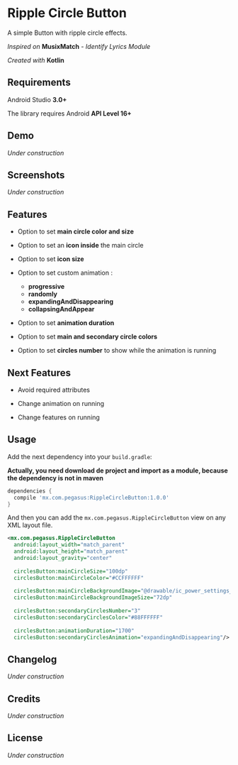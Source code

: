 # Ripple Circle Button

A simple Button with ripple circle effects.

*Inspired on* **MusixMatch** - *Identify Lyrics Module* 

*Created with* **Kotlin**

## Requirements

Android Studio **3.0+**

The library requires Android **API Level 16+**

## Demo

*Under construction*

## Screenshots

*Under construction*

## Features 

- Option to set **main circle color and size**

- Option to set an **icon inside** the main circle

- Option to set **icon size**

- Option to set custom animation :
  - **progressive**
  - **randomly**
  - **expandingAndDisappearing**
  - **collapsingAndAppear**
 
- Option to set **animation duration**
  
- Option to set **main and secondary circle colors**

- Option to set **circles number** to show while the animation is running

## Next Features 

- Avoid required attributes

- Change animation on running

- Change features on running

## Usage

Add the next dependency into your `build.gradle`:

**Actually, you need download de project and import as a module, because the dependency is not in maven**

```gradle
dependencies {
  compile 'mx.com.pegasus:RippleCircleButton:1.0.0'
}
```

And then you can add the `mx.com.pegasus.RippleCircleButton` view on any XML layout file.

```xml
<mx.com.pegasus.RippleCircleButton
  android:layout_width="match_parent"
  android:layout_height="match_parent"
  android:layout_gravity="center"
  
  circlesButton:mainCircleSize="100dp"
  circlesButton:mainCircleColor="#CCFFFFFF"
  
  circlesButton:mainCircleBackgroundImage="@drawable/ic_power_settings_new_blue_700_48dp"
  circlesButton:mainCircleBackgroundImageSize="72dp"
  
  circlesButton:secondaryCirclesNumber="3"
  circlesButton:secondaryCirclesColor="#88FFFFFF"
  
  circlesButton:animationDuration="1700"
  circlesButton:secondaryCirclesAnimation="expandingAndDisappearing"/>
```

## Changelog

*Under construction*

## Credits

*Under construction*

## License

*Under construction*
